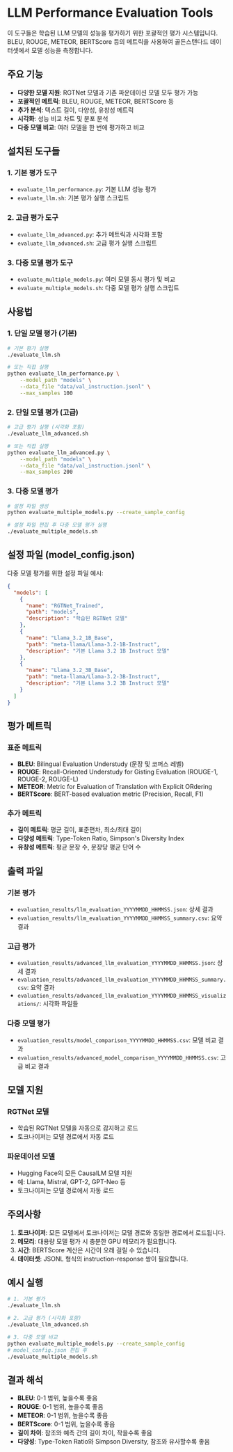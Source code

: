 # LLM Performance Evaluation Tools

이 도구들은 학습된 LLM 모델의 성능을 평가하기 위한 포괄적인 평가 시스템입니다. BLEU, ROUGE, METEOR, BERTScore 등의 메트릭을 사용하여 골든스탠다드 데이터셋에서 모델 성능을 측정합니다.

## 주요 기능

- **다양한 모델 지원**: RGTNet 모델과 기존 파운데이션 모델 모두 평가 가능
- **포괄적인 메트릭**: BLEU, ROUGE, METEOR, BERTScore 등
- **추가 분석**: 텍스트 길이, 다양성, 유창성 메트릭
- **시각화**: 성능 비교 차트 및 분포 분석
- **다중 모델 비교**: 여러 모델을 한 번에 평가하고 비교

## 설치된 도구들

### 1. 기본 평가 도구
- `evaluate_llm_performance.py`: 기본 LLM 성능 평가
- `evaluate_llm.sh`: 기본 평가 실행 스크립트

### 2. 고급 평가 도구
- `evaluate_llm_advanced.py`: 추가 메트릭과 시각화 포함
- `evaluate_llm_advanced.sh`: 고급 평가 실행 스크립트

### 3. 다중 모델 평가 도구
- `evaluate_multiple_models.py`: 여러 모델 동시 평가 및 비교
- `evaluate_multiple_models.sh`: 다중 모델 평가 실행 스크립트

## 사용법

### 1. 단일 모델 평가 (기본)

```bash
# 기본 평가 실행
./evaluate_llm.sh

# 또는 직접 실행
python evaluate_llm_performance.py \
    --model_path "models" \
    --data_file "data/val_instruction.jsonl" \
    --max_samples 100
```

### 2. 단일 모델 평가 (고급)

```bash
# 고급 평가 실행 (시각화 포함)
./evaluate_llm_advanced.sh

# 또는 직접 실행
python evaluate_llm_advanced.py \
    --model_path "models" \
    --data_file "data/val_instruction.jsonl" \
    --max_samples 200
```

### 3. 다중 모델 평가

```bash
# 설정 파일 생성
python evaluate_multiple_models.py --create_sample_config

# 설정 파일 편집 후 다중 모델 평가 실행
./evaluate_multiple_models.sh
```

## 설정 파일 (model_config.json)

다중 모델 평가를 위한 설정 파일 예시:

```json
{
  "models": [
    {
      "name": "RGTNet_Trained",
      "path": "models",
      "description": "학습된 RGTNet 모델"
    },
    {
      "name": "Llama_3.2_1B_Base",
      "path": "meta-llama/Llama-3.2-1B-Instruct",
      "description": "기본 Llama 3.2 1B Instruct 모델"
    },
    {
      "name": "Llama_3.2_3B_Base",
      "path": "meta-llama/Llama-3.2-3B-Instruct",
      "description": "기본 Llama 3.2 3B Instruct 모델"
    }
  ]
}
```

## 평가 메트릭

### 표준 메트릭
- **BLEU**: Bilingual Evaluation Understudy (문장 및 코퍼스 레벨)
- **ROUGE**: Recall-Oriented Understudy for Gisting Evaluation (ROUGE-1, ROUGE-2, ROUGE-L)
- **METEOR**: Metric for Evaluation of Translation with Explicit ORdering
- **BERTScore**: BERT-based evaluation metric (Precision, Recall, F1)

### 추가 메트릭
- **길이 메트릭**: 평균 길이, 표준편차, 최소/최대 길이
- **다양성 메트릭**: Type-Token Ratio, Simpson's Diversity Index
- **유창성 메트릭**: 평균 문장 수, 문장당 평균 단어 수

## 출력 파일

### 기본 평가
- `evaluation_results/llm_evaluation_YYYYMMDD_HHMMSS.json`: 상세 결과
- `evaluation_results/llm_evaluation_YYYYMMDD_HHMMSS_summary.csv`: 요약 결과

### 고급 평가
- `evaluation_results/advanced_llm_evaluation_YYYYMMDD_HHMMSS.json`: 상세 결과
- `evaluation_results/advanced_llm_evaluation_YYYYMMDD_HHMMSS_summary.csv`: 요약 결과
- `evaluation_results/advanced_llm_evaluation_YYYYMMDD_HHMMSS_visualizations/`: 시각화 파일들

### 다중 모델 평가
- `evaluation_results/model_comparison_YYYYMMDD_HHMMSS.csv`: 모델 비교 결과
- `evaluation_results/advanced_model_comparison_YYYYMMDD_HHMMSS.csv`: 고급 비교 결과

## 모델 지원

### RGTNet 모델
- 학습된 RGTNet 모델을 자동으로 감지하고 로드
- 토크나이저는 모델 경로에서 자동 로드

### 파운데이션 모델
- Hugging Face의 모든 CausalLM 모델 지원
- 예: Llama, Mistral, GPT-2, GPT-Neo 등
- 토크나이저는 모델 경로에서 자동 로드

## 주의사항

1. **토크나이저**: 모든 모델에서 토크나이저는 모델 경로와 동일한 경로에서 로드됩니다.
2. **메모리**: 대용량 모델 평가 시 충분한 GPU 메모리가 필요합니다.
3. **시간**: BERTScore 계산은 시간이 오래 걸릴 수 있습니다.
4. **데이터셋**: JSONL 형식의 instruction-response 쌍이 필요합니다.

## 예시 실행

```bash
# 1. 기본 평가
./evaluate_llm.sh

# 2. 고급 평가 (시각화 포함)
./evaluate_llm_advanced.sh

# 3. 다중 모델 비교
python evaluate_multiple_models.py --create_sample_config
# model_config.json 편집 후
./evaluate_multiple_models.sh
```

## 결과 해석

- **BLEU**: 0-1 범위, 높을수록 좋음
- **ROUGE**: 0-1 범위, 높을수록 좋음
- **METEOR**: 0-1 범위, 높을수록 좋음
- **BERTScore**: 0-1 범위, 높을수록 좋음
- **길이 차이**: 참조와 예측 간의 길이 차이, 작을수록 좋음
- **다양성**: Type-Token Ratio와 Simpson Diversity, 참조와 유사할수록 좋음
